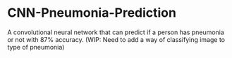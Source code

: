 # CNN-Pneumonia-Prediction
A convolutional neural network that can predict if a person has pneumonia or not with 87% accuracy.
(WIP: Need to add a way of classifying image to type of pneumonia)
